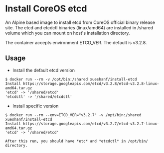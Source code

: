 # Install CoreOS etcd

An Alpine based image to install etcd from CoreOS official binary release site. 
The etcd and etcdctl binaries (linux/amd64) are installed in /shared volume which you can mount on host's installation directory.

The container accepts  environment ETCD_VER. The default is v3.2.8.

## Usage

* Install the default etcd version

```console
$ docker run --rm -v /opt/bin:/shared xueshanf/install-etcd
Install https://storage.googleapis.com/etcd/v3.2.8/etcd-v3.2.8-linux-amd64.tar.gz
'etcd' -> '/shared/etcd'
'etcdctl' -> '/shared/etcdctl'
```

* Install specific version

```console
$ docker run --rm --env=ETCD_VER="v3.2.7" -v /opt/bin:/shared xueshanf/install-etcd
Install https://storage.googleapis.com/etcd/v3.2.7/etcd-v3.2.7-linux-amd64.tar.gz
'etcd' -> '/shared/etcd'
```

    After this run, you should have *etc* and *etcdctl* in /opt/bin/ directory.
